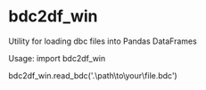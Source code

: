 # bdc2df_win

Utility for loading dbc files into Pandas DataFrames

Usage:
import bdc2df_win

bdc2df_win.read_bdc('.\\path\\to\\your\\file.bdc')